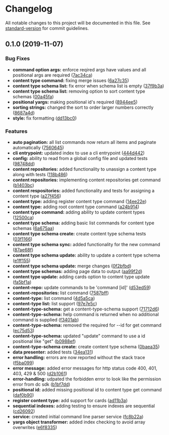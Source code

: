 # Changelog

All notable changes to this project will be documented in this file. See [standard-version](https://github.com/conventional-changelog/standard-version) for commit guidelines.

## 0.1.0 (2019-11-07)


### Bug Fixes

* **command option args:** enforce reqired args have values and all positional args are required ([7ac34ca](https://github.com/amplience/dc-cli/commit/7ac34ca))
* **content type command:** fixing merge issues ([6a27c35](https://github.com/amplience/dc-cli/commit/6a27c35))
* **content type schema list:** fix error when schema list is empty ([37f9b3a](https://github.com/amplience/dc-cli/commit/37f9b3a))
* **content type schema list:** removing option to sort content type schemas ([00a45fa](https://github.com/amplience/dc-cli/commit/00a45fa))
* **positional yargs:** making positional id's required ([8944ee5](https://github.com/amplience/dc-cli/commit/8944ee5))
* **sorting strings:** changed the sort to order larger numbers correctly ([8687a4d](https://github.com/amplience/dc-cli/commit/8687a4d))
* **style:** fix formatting ([dd13bc0](https://github.com/amplience/dc-cli/commit/dd13bc0))


### Features

* **auto pagination:** all list commands now return all items and paginate automatically ([7560645](https://github.com/amplience/dc-cli/commit/7560645))
* **cli entrypoint:** updated index to use a cli entrypoint ([444d442](https://github.com/amplience/dc-cli/commit/444d442))
* **config:** ability to read from a global config file and updated tests ([98748dd](https://github.com/amplience/dc-cli/commit/98748dd))
* **content repositories:** added functionality to unassign a content type along with tests ([118b486](https://github.com/amplience/dc-cli/commit/118b486))
* **content repositories:** implementing content repositories get command ([b1403bc](https://github.com/amplience/dc-cli/commit/b1403bc))
* **content respositories:** added functionality and tests for assigning a content type ([a27f456](https://github.com/amplience/dc-cli/commit/a27f456))
* **content type:** adding register content type command ([14ee22e](https://github.com/amplience/dc-cli/commit/14ee22e))
* **content type:** adding root content type command ([a24b914](https://github.com/amplience/dc-cli/commit/a24b914))
* **content type command:** adding ability to update content types ([12500ca](https://github.com/amplience/dc-cli/commit/12500ca))
* **content type schema:** adding basic list commands for content type schemas ([6a675aa](https://github.com/amplience/dc-cli/commit/6a675aa))
* **content type schema create:** create content type schema tests ([03f1166](https://github.com/amplience/dc-cli/commit/03f1166))
* **content type schema sync:** added functionality for the new command ([87ae68f](https://github.com/amplience/dc-cli/commit/87ae68f))
* **content type schema update:** ability to update a content type schema ([e1ff155](https://github.com/amplience/dc-cli/commit/e1ff155))
* **content type schema update:** merge changes ([0f2bfbd](https://github.com/amplience/dc-cli/commit/0f2bfbd))
* **content type schemas:** adding page data to output ([aa99f2d](https://github.com/amplience/dc-cli/commit/aa99f2d))
* **content type update:** adding cards option to content type update ([fa5bf1a](https://github.com/amplience/dc-cli/commit/fa5bf1a))
* **content-repo:** update commands to be 'command [id]' ([d53ed59](https://github.com/amplience/dc-cli/commit/d53ed59))
* **content-repositories:** list command ([7587bff](https://github.com/amplience/dc-cli/commit/7587bff))
* **content-type:** list command ([4d5a5ca](https://github.com/amplience/dc-cli/commit/4d5a5ca))
* **content-type list:** list support ([97e7e5c](https://github.com/amplience/dc-cli/commit/97e7e5c))
* **content-type-schema:** get a content-type-schema support ([71712d6](https://github.com/amplience/dc-cli/commit/71712d6))
* **content-type-schema:** help command is returned when no additional command is supplied ([f3401ab](https://github.com/amplience/dc-cli/commit/f3401ab))
* **content-type-schema:** removed the required for --id for get command ([ec75d53](https://github.com/amplience/dc-cli/commit/ec75d53))
* **content-type-schema:** updated "update" command to use a id positional like "get" ([b0988ef](https://github.com/amplience/dc-cli/commit/b0988ef))
* **content-type-schema create:** create content type schema ([0baea35](https://github.com/amplience/dc-cli/commit/0baea35))
* **data presenter:** added tests ([34ea131](https://github.com/amplience/dc-cli/commit/34ea131))
* **error handling:** errors are now reported without the stack trace ([f5ba099](https://github.com/amplience/dc-cli/commit/f5ba099))
* **error message:** added error messages for http status code 400, 401, 403, 429 & 500 ([d2b1061](https://github.com/amplience/dc-cli/commit/d2b1061))
* **error-handling:** udpated the forbidden error to look like the permission error from dc sdk ([b1bf7dd](https://github.com/amplience/dc-cli/commit/b1bf7dd))
* **positional id:** added missing positional id to content type get command ([daf0b90](https://github.com/amplience/dc-cli/commit/daf0b90))
* **register content type:** add support for cards ([ad11b3a](https://github.com/amplience/dc-cli/commit/ad11b3a))
* **sequential indexes:** adding testing to ensure indexes are sequential ([cd26092](https://github.com/amplience/dc-cli/commit/cd26092))
* **service:** created initial command line parser service ([fc8b22a](https://github.com/amplience/dc-cli/commit/fc8b22a))
* **yargs object transformer:** added index checking to avoid array overwrites ([e6f8335](https://github.com/amplience/dc-cli/commit/e6f8335))
